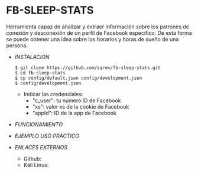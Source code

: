 # **FB-SLEEP-STATS**

Herramienta capaz de analizar y extraer información sobre los patrones de conexión y desconexión de un perfil de Facebook específico. De esta forma se puede obtener una idea sobre los horarios y horas de sueño de una persona.

- *INSTALACIÓN*

      $ git clone https://github.com/sqren/fb-sleep-stats.git
      $ cd fb-sleep-stats
      $ cp config/default.json config/development.json
      $ config/development.json

  - Indicar las credenciales:
      - "c_user": tu número ID de Facebook
      - "xs": valor xs de la cookie de Facebook
      - "appId": ID de la app de Facebook


- *FUNCIONAMIENTO*




- *EJEMPLO USO PRÁCTICO*



- *ENLACES EXTERNOS*

  - Github:
  - Kali Linux:
